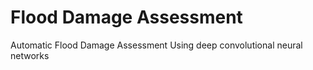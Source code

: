 # Flood Damage Assessment
Automatic Flood Damage Assessment Using deep convolutional neural networks
